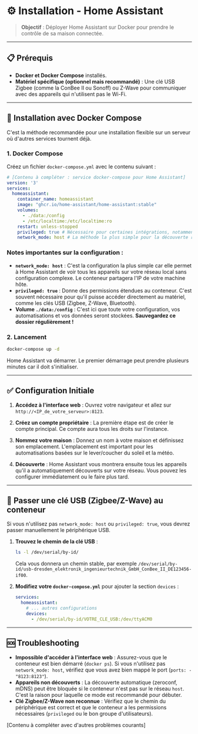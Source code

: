 # ⚙️ Installation - Home Assistant

> **Objectif** : Déployer Home Assistant sur Docker pour prendre le contrôle de sa maison connectée.

---

## 📋 Prérequis

- **Docker et Docker Compose** installés.
- **Matériel spécifique (optionnel mais recommandé)** : Une clé USB Zigbee (comme la ConBee II ou Sonoff) ou Z-Wave pour communiquer avec des appareils qui n'utilisent pas le Wi-Fi.

---

## 🚀 Installation avec Docker Compose

C'est la méthode recommandée pour une installation flexible sur un serveur où d'autres services tournent déjà.

### 1. Docker Compose

Créez un fichier `docker-compose.yml` avec le contenu suivant :

```yaml
# [Contenu à compléter : service docker-compose pour Home Assistant]
version: '3'
services:
  homeassistant:
    container_name: homeassistant
    image: "ghcr.io/home-assistant/home-assistant:stable"
    volumes:
      - ./data:/config
      - /etc/localtime:/etc/localtime:ro
    restart: unless-stopped
    privileged: true # Nécessaire pour certaines intégrations, notamment Z-Wave/Zigbee
    network_mode: host # La méthode la plus simple pour la découverte réseau
```

### Notes importantes sur la configuration :

- **`network_mode: host`** : C'est la configuration la plus simple car elle permet à Home Assistant de voir tous les appareils sur votre réseau local sans configuration complexe. Le conteneur partagera l'IP de votre machine hôte.
- **`privileged: true`** : Donne des permissions étendues au conteneur. C'est souvent nécessaire pour qu'il puisse accéder directement au matériel, comme les clés USB (Zigbee, Z-Wave, Bluetooth).
- **Volume `./data:/config`** : C'est ici que toute votre configuration, vos automatisations et vos données seront stockées. **Sauvegardez ce dossier régulièrement !**

### 2. Lancement

```bash
docker-compose up -d
```

Home Assistant va démarrer. Le premier démarrage peut prendre plusieurs minutes car il doit s'initialiser.

---

## ✅ Configuration Initiale

1. **Accédez à l'interface web** : Ouvrez votre navigateur et allez sur `http://<IP_de_votre_serveur>:8123`.

2. **Créez un compte propriétaire** : La première étape est de créer le compte principal. Ce compte aura tous les droits sur l'instance.

3. **Nommez votre maison** : Donnez un nom à votre maison et définissez son emplacement. L'emplacement est important pour les automatisations basées sur le lever/coucher du soleil et la météo.

4. **Découverte** : Home Assistant vous montrera ensuite tous les appareils qu'il a automatiquement découverts sur votre réseau. Vous pouvez les configurer immédiatement ou le faire plus tard.

---

## 🔌 Passer une clé USB (Zigbee/Z-Wave) au conteneur

Si vous n'utilisez pas `network_mode: host` ou `privileged: true`, vous devrez passer manuellement le périphérique USB.

1. **Trouvez le chemin de la clé USB** :
   ```bash
   ls -l /dev/serial/by-id/
   ```
   Cela vous donnera un chemin stable, par exemple `/dev/serial/by-id/usb-dresden_elektronik_ingenieurtechnik_GmbH_ConBee_II_DE123456-if00`.

2. **Modifiez votre `docker-compose.yml`** pour ajouter la section `devices` :

   ```yaml
   services:
     homeassistant:
       # ... autres configurations
       devices:
         - /dev/serial/by-id/VOTRE_CLE_USB:/dev/ttyACM0
   ```

---

## 🆘 Troubleshooting

- **Impossible d'accéder à l'interface web** : Assurez-vous que le conteneur est bien démarré (`docker ps`). Si vous n'utilisez pas `network_mode: host`, vérifiez que vous avez bien mappé le port (`ports: - "8123:8123"`).
- **Appareils non découverts** : La découverte automatique (zeroconf, mDNS) peut être bloquée si le conteneur n'est pas sur le réseau `host`. C'est la raison pour laquelle ce mode est recommandé pour débuter.
- **Clé Zigbee/Z-Wave non reconnue** : Vérifiez que le chemin du périphérique est correct et que le conteneur a les permissions nécessaires (`privileged` ou le bon groupe d'utilisateurs).

[Contenu à compléter avec d'autres problèmes courants]
